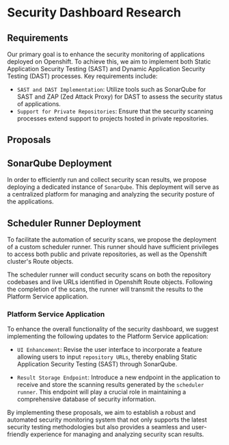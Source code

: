 # Security Dashboard Research

## Requirements

Our primary goal is to enhance the security monitoring of applications deployed on Openshift. To achieve this, we aim to implement both Static Application Security Testing (SAST) and Dynamic Application Security Testing (DAST) processes. Key requirements include:

- `SAST and DAST Implementation`: Utilize tools such as SonarQube for SAST and ZAP (Zed Attack Proxy) for DAST to assess the security status of applications.
- `Support for Private Repositories`: Ensure that the security scanning processes extend support to projects hosted in private repositories.

## Proposals

## SonarQube Deployment

In order to efficiently run and collect security scan results, we propose deploying a dedicated instance of `SonarQube`. This deployment will serve as a centralized platform for managing and analyzing the security posture of the applications.

## Scheduler Runner Deployment

To facilitate the automation of security scans, we propose the deployment of a custom scheduler runner. This runner should have sufficient privileges to access both public and private repositories, as well as the Openshift cluster's Route objects.

The scheduler runner will conduct security scans on both the repository codebases and live URLs identified in Openshift Route objects. Following the completion of the scans, the runner will transmit the results to the Platform Service application.

### Platform Service Application

To enhance the overall functionality of the security dashboard, we suggest implementing the following updates to the Platform Service application:

- `UI Enhancement`: Revise the user interface to incorporate a feature allowing users to input `repository URLs`, thereby enabling Static Application Security Testing (SAST) through SonarQube.

- `Result Storage Endpoint`: Introduce a new endpoint in the application to receive and store the scanning results generated by the `scheduler runner`. This endpoint will play a crucial role in maintaining a comprehensive database of security information.

By implementing these proposals, we aim to establish a robust and automated security monitoring system that not only supports the latest security testing methodologies but also provides a seamless and user-friendly experience for managing and analyzing security scan results.
